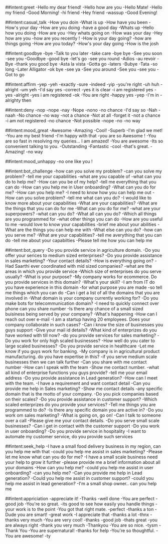 ##intent:greet
-Hello my dear friend!
-Hello how are you
-Hello Mate!
-Hello my friend
-Good Morning!
-hi friend
-Hey friend
-wassup
-Good Evening!

##intent:casual_talk
-How you doin
-What is up
-How have you been
-How's your day
-How are you doing
-have a good day
-Whats up
-Hello how you doing
-How are you
-Hey whats going on
-How was your day
-Hey how are you
-how are you recently !
-How is your day going?
-how are things going
-How are you today?
-How's your day going
-How is the josh




##intent:goodbye
-bye
-Talk to you later
-take care
-bye bye
-See you soon
-see you
-Goodbye
-good bye
-let's go
-see you round
-Adios
-au revoir
-Bye
-thank you good bye
-Asta la vista
-Gotta go
-laters
-Bubye
-Tata
-so long
-Later Alligator
-ok bye
-see ya
-See you around
-See you
-see you
-Got to go

##intent:affirm
-yep
-yeh
-exactly
-sure
-indeed
-yip
-you're right
-uh huh
-alright
-um yeh
-I'd say yes
-correct
-yes it is clear
-i am registered yes
-yes
-alright
-yes i am registered
-ok
-You are right
-happy yes
-yep
-I'm in
-alrighty then

##intent:deny
-nop
-nope
-nay
-Nope
-nono
-no chance
-I'd say so
-Nah
-naah
-No chance
-no way
-not a chance
-Not at all
-forget it
-not a chance
-i am not registered
-no chance
-Not possible
-nope
-no
-no way

##intent:mood_great
-Awesome
-Amazing
-Cool!
-Superb
-I'm glad we met!
-You are my best friend
-I'm happy with that
-you are so Awesome !
-You are so fast in resolving my queries... I am amazed!
-You are awesome
-Its so convenient talking to you.
-Outstanding
-Fantastic
-cool
-that's great.
-Amazing!
-no way

##intent:mood_unhappy
-no one like you !

##intent:bot_challenge
-how can you solve my problem?
-can you solve my problem?
-tell me your capabilities
-what are you capable of
-what can you do to help me?
-How can you be of my help?
-tell me everything that you can do
-How can you help me in User onboarding?
-What can you do for me?
-How can you help me?
-I need to know how you can help me out
-How can you solve problem?
-tell me what can you do?
-I would like to know more about your capabilities
-What are your capabilities?
-What are the things that you can do for me
-What can you do for me?
-what are your superpowers?
-what can you do?
-What all can you do?
-Which all things are you programmed for
-what other things you can do
-How are you useful to me
-would love to know your capabilities
-brief me about your abilities
-What are the things you can help me with
-What else can you do?
-how can you serve me?
-What are your capabilities?
-tell me averything that you can do
-tell me about your capabilties
-Please tell me how you can help me

##intent:bot_query
-Do you provide service in agriculture domain.
-Do you offer your serices to medium sized enterprises?
-Do you provide assistance in sales marketing?
-Your contact details?
-How is everything going on?
-Had Saarthi ever coordinated with mid sized companies?
-what are the areas in which you provide service
-Which size of enterprises do you serve usually?
-What is your purpose?
-My company works for ecommerce. Do you provide services in this domain?
-What's your skill?
-I am from IT do you have experience in this domain
-for what purpose you are made
-so tell me things which you can do
-Can i get a list of all the domains that you are involved in
-What domain is your company currently working for?
-Do you make bots for telecommunication domain?
-I need to quickly connect over phone can you share number
-Is there any chance of a small sized buisiness being served by your company?
-What's happening
-How can I reach out over e-mail
-I am a startup having 20 employees. Does your company collaborate in such cases?
-Can i know the size of businesses you guys support
-Give your mail id details?
-What kind of enterprizes do you have worked with till now?
-do you provide services for sales marketing?
-Do you work for only high scaled businesses?
-How well do you cater to large scaled businesses?
-Do you provide service in healthcare
-Let me know if you guys work for banking.
-My company is in agricultural product manufacturing. do you have expertise in this?
-if you serve medium scale businesses then we can talk further
-Can you share with me contact number
-How can I speak with the team
-Show me contact number.
-what all kind of enterprise functions you guys provide?
-tell me your email address
-Do you provide assistance in Lead generation?
-How can I meet with the team.
-I have a requirement and want contact detail
-Can you provide me help in Sales marketing?
-Show me contact details
-any specific domain that is the motto of your company.
-Do you pick companies based on their scales?
-Do you provide assistance in customer support?
-Which scaled enterprizes do you provide your services?
-Tell me things you are programmed to do?
-Is there any specific domain you are active in?
-Do you work om sales marketing?
-What is going on, go on!
-Can I talk to someone over a call
-Please give me your contact details.
-Do you serve small scale businesses?
-Can i get in contact with the customer support 
-Do you work in user onboarding?
-Do you provide service in hospitality
-I want to automate my customer service, do you provide such services 

##intent:seek_help
-I have a small food delivery business in my region, can you help me with that
-could you help me assist in sales marketing?
-Please let me know what can you do for me?
-I have a small scale business need your help to grow it further
-please provide me a brief information about all your domains
-How can you help me?
-could you help me assist in user onboarding?
-can you help me?
-Can you provide me help in Lead generation?
-Could you help me assist in customer support?
-could you help me assist in lead generation?
-I'm a small shop owner.. can you help me

##intent:appriciation
-appreciate it!
-Thanks
-well done
-You are perfect
-good job
-You're so great.
-its good to see how easily you handle things
-your work is to the point
-You got that right mate.
-perfect
-thanks a ton
-Dude you are smart!
-great work
-I appreciate that
-thanks a lot
-thnx
-thanks very much
-You are very cool!
-thanks
-good job
-thats great
-you are always right
-thank you very much
-Thankyou
-You are so nice.
-tysm
-Thank You
-You are supernatural!
-thanks for help
-You're so thoughtful.
-You are awesome!
-ty



















